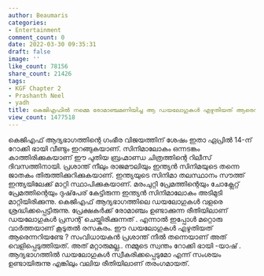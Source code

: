 ```yaml
---
author: Beaumaris
categories:
- Entertainment
comment_count: 0
date: 2022-03-30 09:35:31
draft: false
image: ''
like_count: 78156
share_count: 21426
tags:
- KGF Chapter 2
- Prashanth Neel
- yadh
title: കെജിഎഫിൽ നമ്മെ രോമാഞ്ചമണിയിച്ച ആ ഡയലോഗുകൾ എഴുതിയത് ആരെന്നറിയാമോ ?
view_count: 1477518
---
```


കെജിഎഫ് ആദ്യഭാഗത്തിന്റെ ഗംഭീര വിജയത്തിന് ശേഷം ഇതാ ഏപ്രിൽ 14-ന് റോക്കി ഭായി വീണ്ടും ഇറങ്ങുകയാണ്. സിനിമാലോകം ഒന്നടങ്കം കാത്തിരിക്കുകയാണ് ഈ പുതിയ ബ്രഹ്മാണ്ഡ ചിത്രത്തിന്റെ റിലീസ് ദിവസത്തിനായി. പ്രശാന്ത് നീലും രാജമൗലിയും ഇന്ത്യൻ സിനിമയുടെ തന്നെ ജാതകം തിരുത്തിക്കുറിക്കുകയാണ്. ഇന്ത്യയുടെ സിനിമാ തലസ്ഥാനം സൗത്ത് ഇന്ത്യയിലേക്ക് മാറ്റി സ്ഥാപിക്കുകയാണ്. മരംചുറ്റി പ്രേമത്തിന്റെയും ചോക്ലേറ്റ് പ്രേമത്തിന്റെയും ദുഷ്‌പേര് കേട്ടിരുന്ന ഇന്ത്യൻ സിനിമാലോകം അടിമുടി മാറ്റിയിരിക്കുന്നു. കെജിഎഫ് ആദ്യഭാഗത്തിലെ ഡയലോഗുകൾ വളരെ ശ്രദ്ധിക്കപ്പെട്ടിരുന്നു. പ്രേക്ഷകർക്ക് രോമാഞ്ചം ഉണ്ടാക്കുന്ന രീതിയിലാണ് ഡയലോഗുകൾ പ്രസന്റ് ചെയ്തിരിക്കുന്നത് . എന്നാൽ ഇപ്പോൾ മറ്റൊരു വാർത്തയാണ് കൂടുതൽ രസകരം. ഈ ഡയലോഗുകൾ എഴുതിയത് ആരെന്നറിയണ്ടേ ? സംവിധായകൻ പ്രശാന്ത് നീൽ തന്നെയാണ് അത് വെളിപ്പെടുത്തിയത്. അത് മറ്റാരുമല്ല.. നമ്മുടെ സ്വന്തം റോക്കി ഭായി -യാഷ് . ആദ്യഭാഗത്തിൽ ഡയലോഗുകൾ സ്വീകരിക്കപ്പെടുമോ എന്ന് സംശയം ഉണ്ടായിരുന്നു എങ്കിലും വലിയ രീതിയിലാണ് തരംഗമായത്.